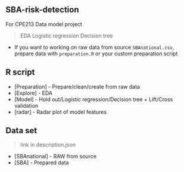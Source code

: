 ## SBA-risk-detection

For CPE213 Data model project
> EDA
> Logistic regression
> Decision tree

- If you want to working on raw data from source `SBAnational.csv`, prepare data with `preparation.R` or your custom preparation script

## R script

- [Preparation] - Prepare/clean/create from raw data
- [Explore] - EDA
- [Model] - Hold out/Logistic regression/Decision tree + Lift/Cross validation
- [radar] - Radar plot of model features

## Data set
> link in description.json
- [SBAnational] - RAW from source
- [SBA] - Prepared  data
